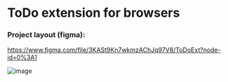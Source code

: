 # ToDo extension for browsers

### Project layout (figma):
https://www.figma.com/file/3KASt9Kn7wkmzAChJq97V8/ToDoExt?node-id=0%3A1

![image](https://user-images.githubusercontent.com/50780822/141050518-fffd5285-e506-4e7e-b9c1-ac036f975bdb.png)
